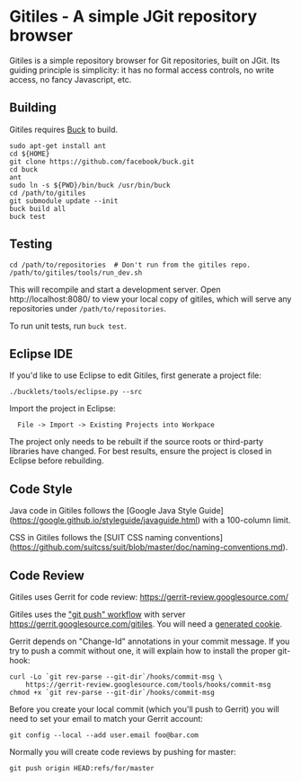 Gitiles - A simple JGit repository browser
==========================================

Gitiles is a simple repository browser for Git repositories, built on JGit. Its
guiding principle is simplicity: it has no formal access controls, no write
access, no fancy Javascript, etc.


Building
--------

Gitiles requires [Buck](http://facebook.github.io/buck/) to build.

```
sudo apt-get install ant
cd ${HOME}
git clone https://github.com/facebook/buck.git
cd buck
ant
sudo ln -s ${PWD}/bin/buck /usr/bin/buck
cd /path/to/gitiles
git submodule update --init
buck build all
buck test
```


Testing
-------

```
cd /path/to/repositories  # Don't run from the gitiles repo.
/path/to/gitiles/tools/run_dev.sh
```

This will recompile and start a development server.  Open
http://localhost:8080/ to view your local copy of gitiles, which
will serve any repositories under `/path/to/repositories`.

To run unit tests, run `buck test`.


Eclipse IDE
-----------

If you'd like to use Eclipse to edit Gitiles, first generate a project file:

```
./bucklets/tools/eclipse.py --src
```

Import the project in Eclipse:

```
  File -> Import -> Existing Projects into Workpace
```

The project only needs to be rebuilt if the source roots or third-party
libraries have changed. For best results, ensure the project is closed in
Eclipse before rebuilding.


Code Style
----------

Java code in Gitiles follows the [Google Java Style Guide]
(https://google.github.io/styleguide/javaguide.html) with a 100-column limit.

CSS in Gitiles follows the [SUIT CSS naming conventions]
(https://github.com/suitcss/suit/blob/master/doc/naming-conventions.md).

Code Review
-----------

Gitiles uses Gerrit for code review:
https://gerrit-review.googlesource.com/

Gitiles uses the ["git push" workflow][1] with server
https://gerrit.googlesource.com/gitiles.  You will need a
[generated cookie][2].

[1]: https://gerrit-review.googlesource.com/Documentation/user-upload.html#_git_push
[2]: https://gerrit.googlesource.com/new-password

Gerrit depends on "Change-Id" annotations in your commit message.
If you try to push a commit without one, it will explain how to
install the proper git-hook:

```
curl -Lo `git rev-parse --git-dir`/hooks/commit-msg \
    https://gerrit-review.googlesource.com/tools/hooks/commit-msg
chmod +x `git rev-parse --git-dir`/hooks/commit-msg
```

Before you create your local commit (which you'll push to Gerrit)
you will need to set your email to match your Gerrit account:

```
git config --local --add user.email foo@bar.com
```

Normally you will create code reviews by pushing for master:

```
git push origin HEAD:refs/for/master
```
